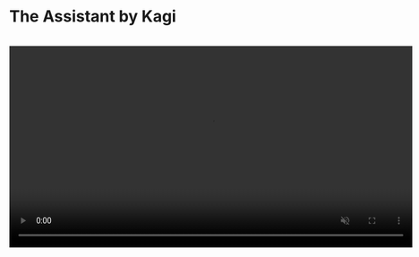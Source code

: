 # The Assistant by Kagi

<br>

<video src="./media/assistant.mp4" width="720" type="video/mp4" autoplay muted loop playsinline disablepictureinpicture />

The Assistant by Kagi combines top large language models (LLM) with optional results from Kagi Search, making it the perfect companion for creative, research, and programming tasks — alongside everything else you can think of! All this is included in a single subscription!

>**NOTE:** The Assistant is currently available to users with the [Kagi Ultimate plan](../plans/ultimate-plan.md).

## Features

- Access to the latest and most performant large language models from OpenAI, Anthropic, Meta, Google, Mistral, Amazon, Alibaba and DeepSeek.
- Multiple [custom assistants](#custom-assistants)
- The ability to control whether the Assistant has web access (powered by Kagi Search)
- Applying Kagi Search [Lenses](../features/lenses.md) and [Personalized Results](../features/website-info-personalized-results.md) to the Assistant searches
- Switch between multiple threads within a single window
- Saving Assistant threads
- Uploading files to use as context
- Altering the Assistant configuration within the thread
	- For example, you can ask the initial question with web access enabled, and then disable it for subsequent questions!
	 - It is also possible to switch to a different LLM in the middle of a thread
- Code syntax highlighting
- [Keyboard Shortcuts](#keyboard-shortcuts)
- Export conversations to markdown format
- Share threads with others using a link
- Voice input

## Privacy

When you use the Assistant by Kagi, your data is never used to train AI models (not by us or by the LLM providers), and no account information is shared with the LLM providers. By default, threads expire after 24 hours of inactivity. This behavior can be adjusted in the [settings](https://kagi.com/settings/?p=assistant).

## Using the Assistant

The Assistant can be accessed via the Control Center located in the top right corner of all Kagi pages or by clicking on the link in the top right corner of the Kagi homepage. [The direct link](https://kagi.com/assistant) to the Assistant can also be used.

When you first access the Assistant, you will be greeted by a familiar-looking landing page, allowing you to get right into using it.
You can either type your prompt or use voice input by pressing the microphone symbol.
You can choose which LLM you wish to use by opening the dropdown menu just below the prompt field.

The Assistant's web access can be toggled via the button below the prompt field.

## Which model to choose

We maintain the [Kagi LLM Benchmarking Project](./llm-benchmark.md) to measure model quality in various scenarios.

Another important aspect is the privacy policy of the model provider. See our [LLM Privacy Comparison](./llms-privacy.md) for a detailed overview of how each provider handles your data.

## Threads

The Assistant supports threads, allowing you to keep your bagel topping ideas separate from your weekend projects.

The search bar enables you to search for that one elusive thread.
Currently, the search only looks through your thread titles.

By default threads are kept for 24 hours after the last message.
If keeping threads alive permanently better fits your workflow, you can adjust this setting in [Assistant Settings](https://kagi.com/settings/?p=assistant).
Please note that the thread saving setting is applied **when the thread is created**.

Threads can be renamed, added to Quick Access, shared, deleted, and downloaded via the `⋮` button which is displayed when you hover over the thread.

The Quick Access feature can be used to better organize your threads but it will not influence the thread saving setting.
In other words, threads added to Quick Access will also be deleted after 24 hours, unless you have chosen otherwise in the settings.

You can also **preserve** threads with the star symbol, located to the left of the thread title.
Preserved threads do not expire.

## Uploading Files to Assistant

The Assistant by Kagi supports file uploads, allowing you to provide additional context or information for your queries.

This can be useful for tasks like:

- Summarizing a document
- Extracting key insights from a report
- Analyzing data in a spreadsheet
- Describing an image
- Distilling main points from an audio file

To upload a file:

1. Click the paperclip icon in the prompt input box.
2. Select the file or image you wish to upload.
3. Provide a prompt with instructions to process the file or leave blank to summarize it.

Important considerations for file uploads:

**File size limit:** The maximum file size for uploads is 8MB.
**Processing time:** Larger files may take a few moments to process.
**Context retention:** Uploaded file content remains in the conversation context for subsequent messages.

The Assistant supports various file formats across different categories, including:

| File Type | Supported Formats |
|:--|:--|
| Text | txt, text, md (and other text-based formats) |
| Rich Format | pdf, docx, pptx |
| Spreadsheets | csv, tsv, xlsx, json, jsonl |
| Image | jpg, jpeg, png, gif, tiff, tif, webp |
| Audio | 3gpp, aa, aac, aax, act, aiff, amr, ape, au, awb, dct, dss, dvf, flac, gsm, iklax, ivs, m4a, m4b, m4p, mp4, mmf, mp3, mpc, msv, ogg, opus, ra, rm, sln, tta, vox, wav, wma, wvpla |

Note: Unsupported formats may be treated as binary files.

## Custom Instructions

Do you prefer a more personalized Assistant experience?
You can provide custom instructions in the [Assistant Settings](https://kagi.com/settings?p=assistant).
These instructions can be utilized to refine the Assistant responses.
You can, for instance, instruct the Assistant to be more succinct or to consider your profession and location.

## Custom Assistants {#custom-assistants}

You can create Custom Assistants in the [Assistant Settings](https://kagi.com/settings?p=assistant).
It is possible to customize the LLM, settings (the use of web access, lenses, and personalized results), and the instructions for each Custom Assistant.

The Assistant comes with a built-in **Code** Custom Assistant that is optimized for programming tasks. It uses Claude 3.5 Sonnet and has web access.

For more details, refer to the [Custom Assistants](./custom-assistants.md) page.

## Keyboard Shortcuts {#keyboard-shortcuts}

The following keyboard shortcuts are available in the Assistant by Kagi on Mac and PC.

| Mac Shortcut | Action |
|:--|:--|
| &#8984; + K | New Thread |
| &#8984; + Shift + S | Toggle Sidebar |
| &#8984; + Shift + C | Copy Last Response |
| &#8984; + Shift + E | Edit Last Message |
| &#8984; + Shift + Backspace | Delete Current Thread |
| &#8984; + / | Focus Prompt Box |
| &#8984; + . | Show Keyboard Shortcuts |

| PC Shortcut | Action |
|:--|:--|
| Ctrl + K | New Thread |
| Ctrl + Shift + S | Toggle Sidebar |
| Ctrl + Shift + C | Copy Last Response |
| Ctrl + Shift + E | Edit Last Message |
| Ctrl + Shift + Backspace | Delete Current Thread |
| Ctrl + / | Focus Prompt Box |
| Ctrl + . | Show Keyboard Shortcuts |

## LLMs Available in The Assistant

The Assistant provides access to the following LLMs:

| Provider    | Model                                                                     |
|-------------|---------------------------------------------------------------------------|
| Anthropic   | [Claude 3.5 Sonnet](https://kagi.com/assistant?profile=claude-3-sonnet)   |
| Anthropic   | [Claude 3 Opus](https://kagi.com/assistant?profile=claude-3-opus)         |
| Anthropic   | [Claude 3 Haiku](https://kagi.com/assistant?profile=claude-3-haiku)       |
| OpenAI      | [GPT 4o](https://kagi.com/assistant?profile=gpt-4o)                       |
| OpenAI      | [GPT 4o Mini](https://kagi.com/assistant?profile=gpt-4o-mini)             |
| OpenAI      | [o3 Mini](https://kagi.com/assistant?profile=o3-mini)             |
| Mistral AI  | [Mistral Pixtral](https://kagi.com/assistant?profile=mistral-nemo)        |
| Mistral AI  | [Mistral Large](https://kagi.com/assistant?profile=mistral-large)         |
| Google      | [Gemini 1.5 Pro](https://kagi.com/assistant?profile=gemini-pro)           |
| <span title="Hosted by Firework AI" style="border-bottom: 1px dotted; cursor: help;">Meta</span>    | [Llama 3.3 70B](https://kagi.com/assistant?profile=llama-3-70b)   |
| <span title="Hosted by Firework AI" style="border-bottom: 1px dotted; cursor: help;">Meta</span>    | [Llama 3.1 405B](https://kagi.com/assistant?profile=llama-3-405b) |
| <span title="Hosted by Firework AI" style="border-bottom: 1px dotted; cursor: help;">Alibaba</span> | [Qwen QwQ 32b](https://kagi.com/assistant?profile=qwen-qwq-32b)   |
| Amazon  | [Nova Lite](https://kagi.com/assistant?profile=nova-lite)                     |
| Amazon  | [Nova Pro](https://kagi.com/assistant?profile=nova-pro)                       |
| DeepSeek | [Chat V3](https://kagi.com/assistant?profile=deepseek)                       |
| DeepSeek | [R1](https://kagi.com/assistant?profile=deepseek-r1)                         | 


You can learn more about how these models compare in the [Kagi LLM Benchmarking Project](./llm-benchmark.md) page.

## Bangs

You can quickly access The Assistant using the following [bangs](../features/bangs.md):

- `!ai`, `!as`, `!assistant`, `!research`, `!answer`, `!discuss`, `!expert`, `!llm`, `!custom`, and `!asst`: These bangs direct you to the general Assistant interface for various types of queries.

- `!chat`: This bang accesses The Assistant with internet access turned off.

- `!code`: Use this bang to access the built-in **Code** Custom Assistant, which is tailored for coding-related queries.

- `!ki`: This bang accesses The Assistant with the Ki profile, providing a specialized interaction.

Each bang is designed to optimize your search experience by directing you to the most appropriate version of The Assistant for your needs.

## URL Parameters

You can specify a particular model in the Assistant's URL by including a `profile` parameter.
`https://kagi.com/assistant?profile=gpt-4o&q=%s`
The available model names can be found in the table above.

This can also be used with custom assistants, as described on the [custom assistant documentation](./custom-assistants.md#url-parameters).

The `internet` parameter can be used to turn on and off internet access, set to `true` to enable, anything else to disable. This overrides the internet setting of the profile used.

The `lens` parameter can be used to set the lens if internet access is enabled. The value of this is the lowercase format of the lens name, for example, `https://kagi.com/assistant?lens=programming&q=%s` will use the Programming lens.

Here is an example of a URL that disables internet access, uses the **Claude 3 Haiku** model, and applies the **Programming lens**:  
```https://kagi.com/assistant?profile=claude-3-haiku&internet=false&lens=programming&q=%s```

## Availability

The Assistant is available to all Kagi Ultimate members.
If you are on a different plan you can upgrade from the [Billing Settings](https://kagi.com/settings?p=billing_plan) page.

We also offer an Ultimate upgrade for Family Plans, you can upgrade from the [Family Management](https://kagi.com/settings?p=account_members) page.

## FAQ

**Q**: What is Kagi’s stance about using LLMs in search?\
**A**: We continue to relentlessly focus on the core search experience and build thoughtfully integrated features on top of it. Read more about it in our [AI Integration Philosophy](../why-kagi/ai-philosophy.md) page.
